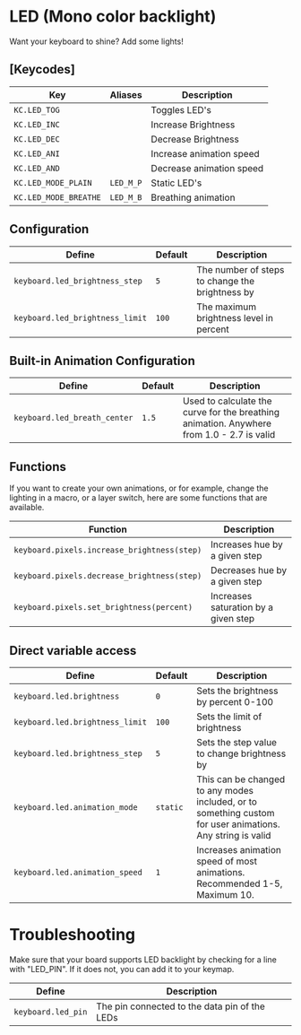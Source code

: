 # LED (Mono color backlight)
Want your keyboard to shine? Add some lights!
 
## [Keycodes]

|Key                          |Aliases            |Description                 |
|-----------------------------|-------------------|----------------------------|
|`KC.LED_TOG`                 |                   |Toggles LED's               |
|`KC.LED_INC`                 |                   |Increase Brightness         |
|`KC.LED_DEC`                 |                   |Decrease Brightness         |
|`KC.LED_ANI`                 |                   |Increase animation speed    |
|`KC.LED_AND`                 |                   |Decrease animation speed    |
|`KC.LED_MODE_PLAIN`          |`LED_M_P`          |Static LED's                |
|`KC.LED_MODE_BREATHE`        |`LED_M_B`          |Breathing animation         |

## Configuration
|Define                         |Default      |Description                                     |
|-------------------------------|-------------|------------------------------------------------|
|`keyboard.led_brightness_step` |`5`          |The number of steps to change the brightness by |
|`keyboard.led_brightness_limit`|`100`        |The maximum brightness level in percent         |

## Built-in Animation Configuration
|Define                         |Default      |Description                                                                          |
|-------------------------------|-------------|-------------------------------------------------------------------------------------|
|`keyboard.led_breath_center`   |`1.5`    |Used to calculate the curve for the breathing animation. Anywhere from 1.0 - 2.7 is valid|

## Functions

If you want to create your own animations, or for example, change the lighting in a macro, or a layer switch, here are some functions that are available.

|Function                                    |Description                                                                                 |
|--------------------------------------------|--------------------------------------------------------------------------------------------|
|`keyboard.pixels.increase_brightness(step)` |Increases hue by a given step                                                               |
|`keyboard.pixels.decrease_brightness(step)` |Decreases hue by a given step                                                               |
|`keyboard.pixels.set_brightness(percent)`   |Increases saturation by a given step                                                        |

## Direct variable access
|Define                             |Default    |Description                                                                                             |
|-----------------------------------|-----------|--------------------------------------------------------------------------------------------------------|
|`keyboard.led.brightness`       |`0`        |Sets the brightness by percent 0-100                                                                       |
|`keyboard.led.brightness_limit` |`100`      |Sets the limit of brightness                                                                               |
|`keyboard.led.brightness_step`  |`5`        |Sets the step value to change brightness by                                                                |
|`keyboard.led.animation_mode`   |`static`   |This can be changed to any modes included, or to something custom for user animations. Any string is valid |
|`keyboard.led.animation_speed`  |`1`        |Increases animation speed of most animations. Recommended 1-5, Maximum 10.                                 |

# Troubleshooting
Make sure that your board supports LED backlight by checking for a line with "LED_PIN". If it does not, you can add it to your keymap.

|Define               |Description                                  |
|---------------------|---------------------------------------------|
|`keyboard.led_pin`   |The pin connected to the data pin of the LEDs|

